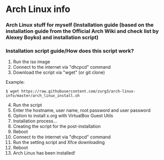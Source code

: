 # Arch Linux info
### Arch Linux stuff for myself (Installation guide (based on the installation guide from the Official Arch Wiki and check list by Alexey Boyko) and installation script)

### Installation script guide/How does this script work?
1. Run the iso image
2. Connect to the internet via "dhcpcd" command
3. Download the script via "wget" (or git clone)

Example:
```
$ wget https://raw.githubusercontent.com/zurg3/arch-linux-info/master/arch_linux_install.sh
```
4. Run the script
5. Enter the hostname, user name, root password and user password
6. Option to install x.org with VirtualBox Guest Utils
7. Installation process...
8. Creating the script for the post-installation
9. Reboot
10. Connect to the internet via "dhcpcd" command
11. Run the setting script and Xfce downloading
12. Reboot
13. Arch Linux has been installed!
